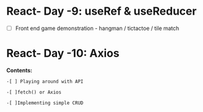 # React- Day -9: useRef & useReducer

 -[ ] Front end game demonstration - hangman / tictactoe / tile match


# React- Day -10: Axios

 **Contents:**

    -[ ] Playing around with API

    -[ ]fetch() or Axios
    
    -[ ]Implementing simple CRUD
